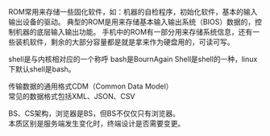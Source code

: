 ROM常用来存储一些固化软件，如：机器的自检程序，初始化软件，基本的输入输出设备的驱动。
典型的ROM是用来存储基本输入输出系统（BIOS）数据的，控制机器的底层输入输出功能。
手机中的ROM有一部分用来存储系统信息，还有一些装机软件，剩余的大部分容量都是就是拿来作为硬盘用的，可读可写。


shell是与内核相对应的一个称呼
bash是BournAgain Shell是shell的一种，linux下默认shell是bash。  

传输数据的通用格式CDM（Common Data Model）  
常见的数据格式包括XML、JSON、CSV




BS、CS架构，浏览器是BS，但BS不仅仅只有浏览器。  
本质区别是服务端发生变化时，终端设计是否需要变更。